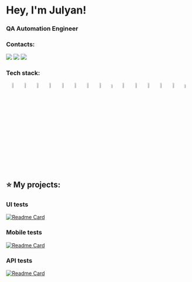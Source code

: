 <h1 align="left"> Hey, I'm Julyan!</h1>
<h3 align="left"> QA Automation Engineer</h3>

### Contacts:
<a href="https://t.me/julyanslabko" style="text-decoration:none;">
  <img src="https://img.shields.io/badge/telegram-grey?style=for-the-badge&logo=telegram"/>
</a>

<a href="mailto:juljans.slabko@gmail.com" style="text-decoration:none;">
  <img src="https://img.shields.io/badge/gmail-grey?style=for-the-badge&logo=gmail"/>
</a>

<a href="https://www.linkedin.com/in/julyan-slabko/" style="text-decoration:none;">
  <img src="https://img.shields.io/badge/linkedin-grey?style=for-the-badge&logo=linkedin"/>
</a>

### Tech stack:
<p align="center">
<img width="6%" title="IntelliJ IDEA" src="images/logo/Idea.svg">
<img width="6%" title="RestAssured" src="images/logo/RestAssured.png">
<img width="6%" title="Java" src="images/logo/Java.svg">
<img width="6%" title="Selenide" src="images/logo/Selenide.svg">
<img width="6%" title="Selenoid" src="images/logo/Selenoid.svg">
<img width="6%" title="Android Studio" src="images/logo/AndroidStudio.svg">
<img width="6%" title="Appium inspector" src="images/logo/AppiumInspector.png">
<img width="6%" title="Allure Report" src="images/logo/AllureReport.svg">
<img width="5%" title="Allure TestOps" src="images/logo/AllureTestOps.svg">
<img width="6%" title="Gradle" src="images/logo/Gradle.svg">
<img width="6%" title="Appium" src="images/logo/Appium.svg">
<img width="6%" title="JUnit5" src="images/logo/JUnit5.svg">
<img width="6%" title="GitHub" src="images/logo/GitHub.svg">
<img width="6%" title="Jenkins" src="images/logo/Jenkins.svg">
<img width="5%" title="Jira" src="images/logo/Jira.svg">
</p>

## ⭐ My projects:
### UI tests 
[![Readme Card](https://github-readme-stats.vercel.app/api/pin/?username=jslbk&repo=bob-test-automation)](https://github.com/jslbk/bob-test-automation)
### Mobile tests 
[![Readme Card](https://github-readme-stats.vercel.app/api/pin/?username=jslbk&repo=mobile_tests)](https://github.com/jslbk/mobile_tests)
### API tests
[![Readme Card](https://github-readme-stats.vercel.app/api/pin/?username=jslbk&repo=reqres_rest_assured)](https://github.com/jslbk/reqres_rest_assured)
